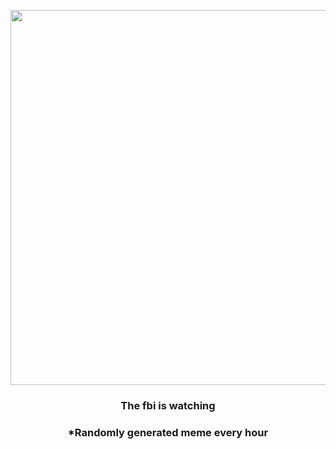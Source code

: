 <p align="center">
        <img src="https://i.redd.it/9zehrgn8eit91.jpg" width="600" height="600">
        </p>
        <h3 align="center">The fbi is watching</h3>
        <h3 align="center">*Randomly generated meme every hour</h3>
    